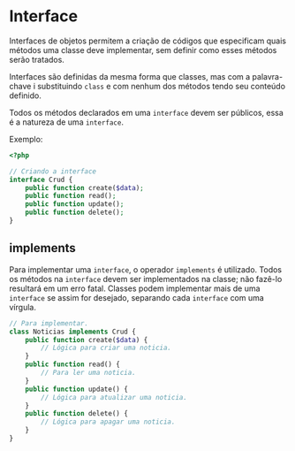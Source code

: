 # Interface

Interfaces de objetos permitem a criação de códigos que especificam quais métodos uma classe deve implementar, sem definir como esses métodos serão tratados.

Interfaces são definidas da mesma forma que classes, mas com a palavra-chave i  substituindo `class` e com nenhum dos métodos tendo seu conteúdo definido.

Todos os métodos declarados em uma `interface` devem ser públicos, essa é a natureza de uma `interface`.

Exemplo:
```php
<?php

// Criando a interface
interface Crud {
    public function create($data);
    public function read();
    public function update();
    public function delete();
}
```
## implements 
Para implementar uma `interface`, o operador `implements` é utilizado. Todos os métodos na `interface` devem ser implementados na classe; não fazê-lo resultará em um erro fatal. Classes podem implementar mais de uma `interface` se assim for desejado, separando cada `interface` com uma vírgula.
```php
// Para implementar.
class Noticias implements Crud {
    public function create($data) {
        // Lógica para criar uma noticia.
    }
    public function read() {
        // Para ler uma noticia.
    }
    public function update() {
        // Lógica para atualizar uma noticia.
    }
    public function delete() {
        // Lógica para apagar uma noticia.
    }
}
```

 
